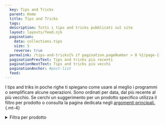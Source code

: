 ```yaml
---
  key: Tips and Tricks
  parent: Home
  title: Tips and Tricks
  tags:
  description: Tutti i tips and tricks pubblicati sul sito
  layout: layouts/feed.njk
  pagination:
    data: collections.tips
    size: 5
    reverse: true
  permalink: /tips-and-tricks{% if pagination.pageNumber > 0 %}/page-{{ pagination.pageNumber + 1 }}{% endif %}/
  paginationPrevText: Tips and tricks più recenti
  paginationNextText: Tips and tricks più vecchi
  paginationAnchor: #post-list
  feed:
---
```

I tips and triks in poche righe ti spiegano come usare al meglio i programmi o semplificare alcune operazioni. Sono ordinati per data, dal più recente al più vecchio. Se cerchi un suggerimento per un prodotto specifico utilizza il filtro per prodotto o consulta la pagina dedicata negli [argomenti principali.](/#topics){.mt-4}

<details>
  <summary>
  Filtra per prodotto
  </summary>

<div class="mt-4">

{% if collections.googledocstips.length %}
- [Documenti Google](/google-docs/tips-and-tricks/)
{% endif %}
- [Gmail](/gmail/tips-and-tricks/)
- [Google Maps](/google-maps/tips-and-tricks/)
- [Altri prodotti](others)

</div>

</details>

<div id="post-list" class="heading">
</div>
